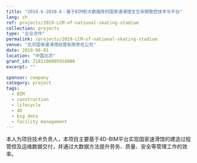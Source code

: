 ```yaml
---
title: "2019.6-2020.6：基于BIM和大数据库的国家速滑馆全生命期管控技术与平台"
lang: zh
ref: projects/2019-LCM-of-national-skating-stadium
collection: projects
type: "企业合作"
permalink: /projects/2019-LCM-of-national-skating-stadium
venue: "北京国家速滑馆经营有限责任公司"
date: 2019-06-01
location: "中国北京"
grant_id: Z181100005918006
excerpt: ""

sponsor: company
category: project
tags: 
  - BIM
  - construction
  - lifecycle
  - 4D
  - big data
  - facility management
---
```


本人为项目技术负责人，本项目主要基于4D-BIM平台实现国家速滑馆的建造过程管控及运维数据交付，并通过大数据方法提升劳务、质量、安全等管理工作的效率。